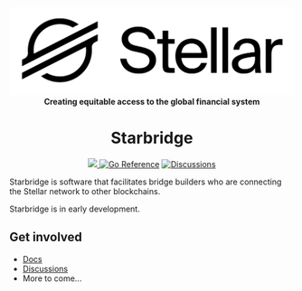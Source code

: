 <div align="center">
<a href="https://stellar.org"><img alt="Stellar" src="https://github.com/stellar/.github/raw/master/stellar-logo.png" width="558" /></a>
<br/>
<strong>Creating equitable access to the global financial system</strong>
<h1>Starbridge</h1>
</div>
<p align="center">
<a href="https://github.com/stellar/starbridge/actions/workflows/go.yml"><img src="https://github.com/stellar/starbridge/actions/workflows/go.yml/badge.svg" />
<a href="https://pkg.go.dev/github.com/stellar/starbridge"><img src="https://pkg.go.dev/badge/github.com/stellar/starbridge.svg" alt="Go Reference"></a>
<a href="https://github.com/stellar/starbridge/discussions"><img src="https://img.shields.io/github/discussions/stellar/starbridge" alt="Discussions"></a>
</p>

Starbridge is software that facilitates bridge builders who are connecting the Stellar network to other blockchains.

Starbridge is in early development.

## Get involved

- [Docs](./docs)
- [Discussions](https://github.com/stellar/starbridge/discussions)
- More to come...
